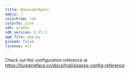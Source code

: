```yaml
---
title: BananaOrApple
emoji: 🐠
colorFrom: red
colorTo: pink
sdk: gradio
sdk_version: 5.25.2
app_file: app.py
pinned: false
license: mit
---
```


Check out the configuration reference at https://huggingface.co/docs/hub/spaces-config-reference
